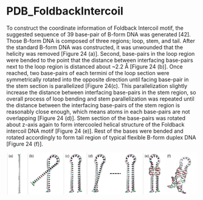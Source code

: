 # PDB_FoldbackIntercoil


To construct the coordinate information of Foldback Intercoil motif, the suggested sequence of 39 base-pair of B-form DNA was generated [42]. Those B-form DNA is composed of three regions; loop, stem, and tail. After the standard B-form DNA was constructed, it was unwounded that the helicity was removed [Figure 24 (a)]. Second, base-pairs in the loop region were bended to the point that the distance between interfacing base-pairs next to the loop region is distanced about ~2.2 Å [Figure 24 (b)]. Once reached, two base-pairs of each termini of the loop section were symmetrically rotated into the opposite direction until facing base-pair in the stem section is parallelized [Figure 24(c). This parallelization slightly increase the distance between interfacing base-pairs in the stem region, so overall process of loop bending and stem parallelization was repeated until the distance between the interfacing base-pairs of the stem region is reasonably close enough, which means atoms in each base-pairs are not overlapping [Figure 24 (d)]. Stem section of the base-pairs was rotated about z-axis again to form intercooled helical structure of the Foldback intercoil DNA motif [Figure 24 (e)]. Rest of the bases were bended and rotated accordingly to form tail region of typical flexible B-form duplex DNA [Figure 24 (f)].

![alt text](fbi-process.png?raw=true "Reconstruction process of FoldbackIntercoil DNA Motif.")
